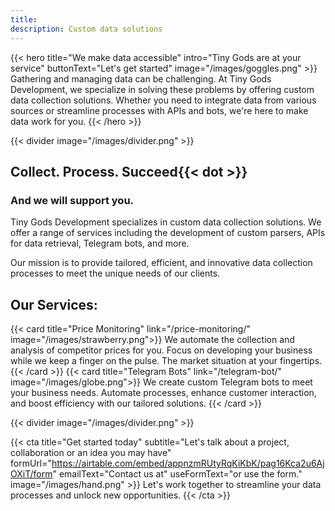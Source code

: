 ```yaml
---
title:
description: Custom data solutions
---
```


{{< hero 
    title="We make data accessible" 
    intro="Tiny Gods are at your service" 
    buttonText="Let's get started"
    image="/images/goggles.png" >}}
Gathering and managing data can be challenging. At Tiny Gods Development, we specialize in solving these problems by offering custom data collection solutions. Whether you need to integrate data from various sources or streamline processes with APIs and bots, we're here to make data work for you.
{{< /hero >}}

{{< divider image="/images/divider.png" >}}

## Collect. Process. Succeed{{< dot >}}
### And we will support you.

Tiny Gods Development specializes in custom data collection solutions. We offer a range of services including the development of custom parsers, APIs for data retrieval, Telegram bots, and more.

Our mission is to provide tailored, efficient, and innovative data collection processes to meet the unique needs of our clients.

## Our Services:

<div class="cards-container">
    {{< card title="Price Monitoring" link="/price-monitoring/" image="/images/strawberry.png">}}
    We automate the collection and analysis of competitor prices for you. Focus on developing your business while we keep a finger on the pulse. The market situation at your fingertips.
    {{< /card >}}
    {{< card title="Telegram Bots" link="/telegram-bot/" image="/images/globe.png">}}
    We create custom Telegram bots to meet your business needs. Automate processes, enhance customer interaction, and boost efficiency with our tailored solutions.
    {{< /card >}}
</div>

{{< divider image="/images/divider.png" >}}

{{< cta 
    title="Get started today" 
    subtitle="Let's talk about a project, collaboration or an idea you may have" 
    formUrl="https://airtable.com/embed/appnzmRUtyRqKiKbK/pag16Kca2u6AjOXiT/form"
    emailText="Contact us at"
    useFormText="or use the form."
    image="/images/hand.png" >}}
Let's work together to streamline your data processes and unlock new opportunities.
{{< /cta >}}
